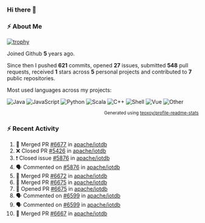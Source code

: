 ### Hi there 👋

### :zap: About Me

[![trophy](https://github-profile-trophy.vercel.app/?username=HTHou&theme=onedark)](https://github.com/ryo-ma/github-profile-trophy)
   
Joined Github **5** years ago.

Since then I pushed **621** commits, opened **27** issues, submitted **548** pull requests, received **1** stars across **5** personal projects and contributed to **7** public repositories.

Most used languages across my projects:

![Java](https://img.shields.io/static/v1?style=flat-square&label=%E2%A0%80&color=555&labelColor=%23b07219&message=Java%EF%B8%B194.4%25)
![JavaScript](https://img.shields.io/static/v1?style=flat-square&label=%E2%A0%80&color=555&labelColor=%23f1e05a&message=JavaScript%EF%B8%B11.4%25)
![Python](https://img.shields.io/static/v1?style=flat-square&label=%E2%A0%80&color=555&labelColor=%233572A5&message=Python%EF%B8%B10.7%25)
![Scala](https://img.shields.io/static/v1?style=flat-square&label=%E2%A0%80&color=555&labelColor=%23c22d40&message=Scala%EF%B8%B10.6%25)
![C++](https://img.shields.io/static/v1?style=flat-square&label=%E2%A0%80&color=555&labelColor=%23f34b7d&message=C%2B%2B%EF%B8%B10.6%25)
![Shell](https://img.shields.io/static/v1?style=flat-square&label=%E2%A0%80&color=555&labelColor=%2389e051&message=Shell%EF%B8%B10.4%25)
![Vue](https://img.shields.io/static/v1?style=flat-square&label=%E2%A0%80&color=555&labelColor=%2341b883&message=Vue%EF%B8%B10.3%25)
![Other](https://img.shields.io/static/v1?style=flat-square&label=%E2%A0%80&color=555&labelColor=%23ededed&message=Other%EF%B8%B11.2%25)

<p align="right"><sub>Generated using <a href="https://github.com/marketplace/actions/profile-readme-stats">teoxoy/profile-readme-stats</a></sub></p>


<!--![](https://github.com/HTHou/HTHou/blob/output/github-contribution-grid-snake.svg)-->

<!--![Haonan Hou's github stats](https://github-readme-stats.vercel.app/api?username=HTHou&count_private=true&show_icons=true&theme=onedark)-->

<!--![Haonan Hou's wakatime stats](https://github-readme-stats.vercel.app/api/wakatime?username=HTHou&layout=compact&theme=onedark)-->

<!--![Top Langs](https://github-readme-stats.vercel.app/api/top-langs/?username=HTHou&theme=onedark&layout=compact)-->

### :zap: Recent Activity
<!--START_SECTION:activity-->
1. 🎉 Merged PR [#6677](https://github.com/apache/iotdb/pull/6677) in [apache/iotdb](https://github.com/apache/iotdb)
2. ❌ Closed PR [#5426](https://github.com/apache/iotdb/pull/5426) in [apache/iotdb](https://github.com/apache/iotdb)
3. ❗️ Closed issue [#5876](https://github.com/apache/iotdb/issues/5876) in [apache/iotdb](https://github.com/apache/iotdb)
4. 🗣 Commented on [#5876](https://github.com/apache/iotdb/issues/5876) in [apache/iotdb](https://github.com/apache/iotdb)
5. 🎉 Merged PR [#6672](https://github.com/apache/iotdb/pull/6672) in [apache/iotdb](https://github.com/apache/iotdb)
6. 🎉 Merged PR [#6675](https://github.com/apache/iotdb/pull/6675) in [apache/iotdb](https://github.com/apache/iotdb)
7. 💪 Opened PR [#6675](https://github.com/apache/iotdb/pull/6675) in [apache/iotdb](https://github.com/apache/iotdb)
8. 🗣 Commented on [#6599](https://github.com/apache/iotdb/issues/6599) in [apache/iotdb](https://github.com/apache/iotdb)
9. 🗣 Commented on [#6599](https://github.com/apache/iotdb/issues/6599) in [apache/iotdb](https://github.com/apache/iotdb)
10. 🎉 Merged PR [#6667](https://github.com/apache/iotdb/pull/6667) in [apache/iotdb](https://github.com/apache/iotdb)
<!--END_SECTION:activity-->

<!--
**HTHou/HTHou** is a ✨ _special_ ✨ repository because its `README.md` (this file) appears on your GitHub profile.

Here are some ideas to get you started:

- 🔭 I’m currently working on ...
- 🌱 I’m currently learning ...
- 👯 I’m looking to collaborate on ...
- 🤔 I’m looking for help with ...
- 💬 Ask me about ...
- 📫 How to reach me: ...
- 😄 Pronouns: ...
- ⚡ Fun fact: ...
-->
